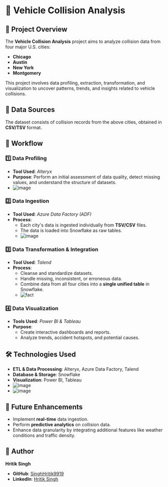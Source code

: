 # 🚗 Vehicle Collision Analysis  

## 📌 Project Overview  
The **Vehicle Collision Analysis** project aims to analyze collision data from four major U.S. cities:  
- **Chicago**  
- **Austin**  
- **New York**  
- **Montgomery**  

This project involves data profiling, extraction, transformation, and visualization to uncover patterns, trends, and insights related to vehicle collisions.

## 📂 Data Sources  
The dataset consists of collision records from the above cities, obtained in **CSV/TSV** format.

## 🔄 Workflow  

### 1️⃣ Data Profiling  
- **Tool Used**: *Alteryx*  
- **Purpose**: Perform an initial assessment of data quality, detect missing values, and understand the structure of datasets.
- ![image](https://github.com/user-attachments/assets/a18b2b57-841e-44cc-af70-d306c84e1e6d)


### 2️⃣ Data Ingestion  
- **Tool Used**: *Azure Data Factory (ADF)*  
- **Process**:  
  - Each city's data is ingested individually from **TSV/CSV** files.  
  - The data is loaded into Snowflake as raw tables.
  - ![image](https://github.com/user-attachments/assets/1b42fafa-f56e-41c8-9b95-ac7a3f7daf22)
 

### 3️⃣ Data Transformation & Integration  
- **Tool Used**: *Talend*  
- **Process**:  
  - Cleanse and standardize datasets.  
  - Handle missing, inconsistent, or erroneous data.  
  - Combine data from all four cities into a **single unified table** in Snowflake.
  - ![fact](https://github.com/user-attachments/assets/49567ebc-1359-46e2-ac2b-75e607c40bb7)
 

### 4️⃣ Data Visualization  
- **Tools Used**: *Power BI & Tableau*  
- **Purpose**:  
  - Create interactive dashboards and reports.  
  - Analyze trends, accident hotspots, and potential causes.  

## 🛠️ Technologies Used  
- **ETL & Data Processing**: Alteryx, Azure Data Factory, Talend  
- **Database & Storage**: Snowflake  
- **Visualization**: Power BI, Tableau
- ![image](https://github.com/user-attachments/assets/660bd509-d558-4aec-961f-8df270739365)
- ![image](https://github.com/user-attachments/assets/d4e44b48-ae24-49a0-919c-39f0809ed3aa)




## 🚀 Future Enhancements  
- Implement **real-time** data ingestion.  
- Perform **predictive analytics** on collision data.  
- Enhance data granularity by integrating additional features like weather conditions and traffic density.  

## 👤 Author  
**Hritik Singh**  
- **GitHub**: [SinghHritik9919](https://github.com/SinghHritik9919)  
- **LinkedIn**: [Hritik Singh](https://www.linkedin.com/in/hritik-singh9919)  

